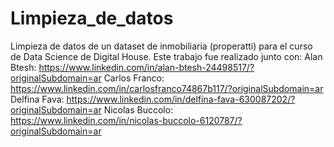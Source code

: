 # Limpieza_de_datos
Limpieza de datos de un dataset de inmobiliaria (properatti) para el curso de Data Science de Digital House.
Este trabajo fue realizado junto con:
Alan Btesh: https://www.linkedin.com/in/alan-btesh-24498517/?originalSubdomain=ar
Carlos Franco: https://www.linkedin.com/in/carlosfranco74867b117/?originalSubdomain=ar
Delfina Fava: https://www.linkedin.com/in/delfina-fava-630087202/?originalSubdomain=ar
Nicolas Buccolo: https://www.linkedin.com/in/nicolas-buccolo-6120787/?originalSubdomain=ar
